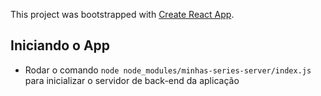 This project was bootstrapped with [Create React App](https://github.com/facebook/create-react-app).

## Iniciando o App
- Rodar o comando `node node_modules/minhas-series-server/index.js` para inicializar o servidor de back-end da aplicação